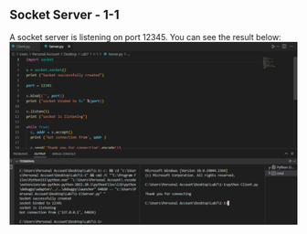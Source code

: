 ## Socket Server - 1-1
A socket server is listening on port 12345. You can see the result below:
![result](Screenshot2023-01-10214006.png)